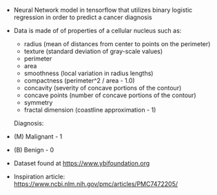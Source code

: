 - Neural Network model in tensorflow that utilizes binary logistic regression in order to predict a cancer diagnosis
  
- Data is made of of properties of a cellular nucleus such as:
  
  - radius (mean of distances from center to points on the perimeter)
  - texture (standard deviation of gray-scale values)
  - perimeter
  - area
  - smoothness (local variation in radius lengths)
  - compactness (perimeter^2 / area - 1.0)
  - concavity (severity of concave portions of the contour)
  - concave points (number of concave portions of the contour)
  - symmetry
  - fractal dimension (coastline approximation - 1)

  Diagnosis:
-   (M) Malignant - 1
-   (B) Benign - 0


- Dataset found at https://www.ybifoundation.org
- Inspiration article: https://www.ncbi.nlm.nih.gov/pmc/articles/PMC7472205/
